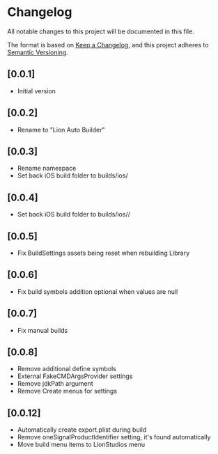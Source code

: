 # Changelog
All notable changes to this project will be documented in this file.

The format is based on [Keep a Changelog](https://keepachangelog.com/en/1.0.0/),
and this project adheres to [Semantic Versioning](https://semver.org/spec/v2.0.0.html).

## [0.0.1]
 - Initial version
 
## [0.0.2] 
 - Rename to "Lion Auto Builder"
  
## [0.0.3] 
 - Rename namespace
 - Set back iOS build folder to builds/ios/<buildName>
 
## [0.0.4]
 - Set back iOS build folder to builds/ios/<environment>/<buildName> 

## [0.0.5]
 - Fix BuildSettings assets being reset when rebuilding Library

## [0.0.6]
 - Fix build symbols addition optional when values are null

## [0.0.7]
 - Fix manual builds

## [0.0.8]
- Remove additional define symbols
- External FakeCMDArgsProvider settings
- Remove jdkPath argument
- Remove Create menus for settings
 
## [0.0.12]
- Automatically create export.plist during build
- Remove oneSignalProductIdentifier setting, it's found automatically
- Move build menu items to LionStudios menu

